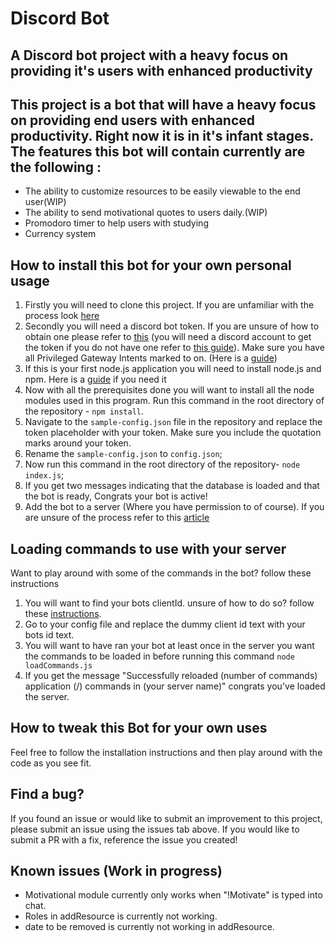 # Discord Bot

## A Discord bot project with a heavy focus on providing it's users with enhanced productivity

This project is a bot that will have a heavy focus on providing end users with enhanced productivity. Right now it is in it's infant stages. The features this bot will contain currently are the following :
-
- The ability to customize resources to be easily viewable to the end user(WIP)
- The ability to send motivational quotes to users daily.(WIP)
- Promodoro timer to help users with studying
- Currency system

## How to install this bot for your own personal usage


1. Firstly you will need to clone this project. If you are unfamiliar with the process look <a href="https://docs.github.com/en/repositories/creating-and-managing-repositories/cloning-a-repository">here</a>
2. Secondly you will need a discord bot token. If you are unsure of how to obtain one please refer to <a href="https://www.writebots.com/discord-bot-token/">this</a> (you will need a discord account to get the token if you do not have one refer to <a href="https://support.discord.com/hc/en-us/articles/360033931551-Getting-Started#h_01H4RR2GE2FAK7DZ5W3765NGVT">this guide</a>). Make sure you have all Privileged Gateway Intents marked to on. (Here is a <a href="https://discordjs.guide/popular-topics/intents.html#privileged-intents">guide<a>)
3. If this is your first node.js application you will need to install node.js and npm. Here is a <a href="https://docs.npmjs.com/downloading-and-installing-node-js-and-npm">guide</a> if you need it  
4. Now with all the prerequisites done you will want to install all the node modules used in this program. Run this command in the root directory of the repository - `npm install`.
5. Navigate to the `sample-config.json` file in the repository and replace the token placeholder with your token. Make sure you include the quotation marks around your token.
6. Rename the `sample-config.json` to `config.json`;
7. Now run this command in the root directory of the repository- `node index.js`;
8. If you get two messages indicating that the database is loaded and that the bot is ready, Congrats your bot is active!
9. Add the bot to a server (Where you have permission to of course). If you are unsure of the process refer to this <a href="https://discordjs.guide/preparations/adding-your-bot-to-servers.html#bot-invite-links">article</a>

## Loading commands to use with your server

Want to play around with some of the commands in the bot? follow these instructions

1. You will want to find your bots clientId. unsure of how to do so? follow these <a href="https://docs.discloudbot.com/v/en/suport/faq/id-bot">instructions</a>.
2. Go to your config file and replace the dummy client id text with your bots id text.
3. You will want to have ran your bot at least once in the server you want the commands to be loaded in before running this command `node loadCommands.js`
4. If you get the message "Successfully reloaded (number of commands) application (/) commands in (your server name)" congrats you've loaded the server.

## How to tweak this Bot for your own uses

Feel free to follow the installation instructions and then play around with the code as you see fit.

## Find a bug?

If you found an issue or would like to submit an improvement to this project, please submit an issue using the issues tab above. If you would like to submit a PR with a fix, reference the issue you created!

## Known issues (Work in progress)

- Motivational module currently only works when "!Motivate" is typed into chat.
- Roles in addResource is currently not working.
- date to be removed  is currently not working in addResource.
